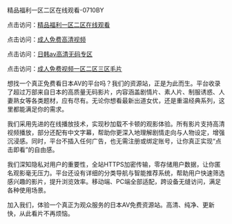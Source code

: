 精品福利一区二区在线观看-0710BY

点击访问：<a href="https://heiliaoga6s9v.pages.dev">精品福利一区二区在线观看</a>

点击访问：<a href="https://heiliaoow5kzm.pages.dev">成人免费高清视频</a>

点击访问：<a href="https://heiliao2dmwwy.pages.dev">日韩av高清无码专区</a>

点击访问：<a href="https://heiliaoll4qsx.pages.dev">成人免费视频一区二区三区毛片</a>



想找一个真正免费看日本AV的平台吗？我们的资源站，正是为此而生。平台收录了超过万部来自日本的高质量无码影片，内容涵盖剧情片、素人片、制服诱惑、人妻熟女等各类题材，应有尽有。无论你想看最新出道女优，还是重温经典系列，这里都能满足你的需求。

我们采用先进的在线播放技术，实现秒加载不卡顿的观影体验。所有影片支持高清视频播放，部分还配有中文字幕，帮助你更深入地理解剧情走向与人物设定，增强沉浸感。同时，平台不插入任何广告，也无需注册或绑定账号，让你真正实现“点击即看”的自由感。

我们深知隐私对用户的重要性，全站HTTPS加密传输，零存储用户数据，让你匿名观影毫无压力。平台还设有详细的分类导航与智能推荐系统，帮助用户快速筛选感兴趣的影片，提升浏览效率。移动端、PC端全部适配，跨设备无缝访问，满足各种使用场景。

加入我们，体验一个真正为观众服务的日本AV免费资源站。高清、纯净、更新快，从此看片不再烦恼。

<span style="display:none;">[Canonical link]( https://github.com/ribenz121/8252147 )</span>
